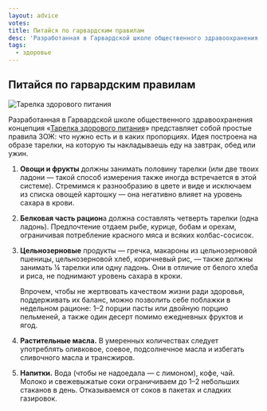 ```yaml
---
layout: advice
votes:
title: Питайся по гарвардским правилам
desc: 'Разработанная в Гарвардской школе общественного здравоохранения концепция «Тарелка здорового питания» представляет собой простые правила ЗОЖ: что нужно есть и в каких пропорциях.'
tags:
  - здоровье
---
```


## Питайся по гарвардским правилам

![Тарелка здорового питания](https://i.imgur.com/s5lLdIu.png)

Разработанная в Гарвардской школе общественного здравоохранения концепция «[Тарелка здорового питания](https://www.hsph.harvard.edu/nutritionsource/healthy-eating-plate/translations/russian/)» представляет собой простые правила ЗОЖ: что нужно есть и в каких пропорциях. Идея построена на образе тарелки, на которую ты накладываешь еду на завтрак, обед или ужин.

1. **Овощи и фрукты** должны занимать половину тарелки (или две твоих ладони — такой способ измерения также иногда встречается в этой системе). Стремимся к разнообразию в цвете и виде и исключаем из списка овощей картошку — она негативно влияет на уровень сахара в крови.

2. **Белковая часть рацион**а должна составлять четверть тарелки (одна ладонь). Предпочтение отдаем рыбе, курице, бобам и орехам, ограничивая потребление красного мяса и всяких колбас-сосисок.

3. **Цельнозерновые** продукты —  гречка, макароны из цельнозерновой пшеницы, цельнозерновой хлеб, коричневый рис, — также должны занимать ¼ тарелки или одну ладонь. Они в отличие от белого хлеба и риса, не поднимают уровень сахара в кроки.

    Впрочем, чтобы не жертвовать качеством жизни ради здоровья, поддерживать их баланс, можно позволить себе поблажки в недельном рационе: 1–2 порции пасты или двойную порцию пельменей, а также один десерт помимо ежедневных фруктов и ягод.

4. **Растительные масла.** В умеренных количествах следует употреблять оливковое, соевое, подсолнечное масла и избегать сливочного масла и трансжиров.

5. **Напитки.** Вода (чтобы не надоедала — с лимоном), кофе, чай. Молоко и свежевыжатые соки ограничиваем до 1–2 небольших стаканов в день. Отказываемся от соков в пакетах и сладких газировок.
